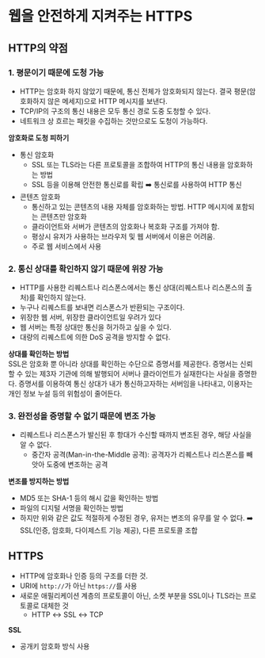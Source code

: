 # 웹을 안전하게 지켜주는 HTTPS 
## HTTP의 약점
### 1. 평문이기 때문에 도청 가능
- HTTP는 암호화 하지 않았기 때문에, 통신 전체가 암호화되지 않는다. 결국 평문(암호화하지 않은 메세지)으로 HTTP 메시지를 보낸다.
- TCP/IP의 구조의 통신 내용은 모두 통신 경로 도중 도청할 수 있다.
- 네트워크 상 흐르는 패킷을 수집하는 것만으로도 도청이 가능하다.

**암호화로 도청 피하기**
- 통신 암호화
  - SSL 또는 TLS라는 다른 프로토콜을 조합하여 HTTP의 통신 내용을 암호화하는 방법
  - SSL 등을 이용해 안전한 통신로를 확립 ➡️ 통신로를 사용하여 HTTP 통신
- 콘텐츠 암호화
  - 통신하고 있는 콘텐츠의 내용 자체를 암호화하는 방법. HTTP 메시지에 포함되는 콘텐츠만 암호화
  - 클라이언트와 서버가 콘텐츠의 암호화나 복호화 구조를 가져야 함.
  - 평상시 유저가 사용하는 브라우저 및 웹 서버에서 이용은 어려움.
  - 주로 웹 서비스에서 사용

### 2. 통신 상대를 확인하지 않기 때문에 위장 가능
- HTTP를 사용한 리퀘스트나 리스폰스에서는 통신 상대(리퀘스트나 리스폰스의 출처)를 확인하지 않는다.
- 누구나 리퀘스트를 보내면 리스폰스가 반환되는 구조이다.
- 위장한 웹 서버, 위장한 클라이언트일 우려가 있다
- 웹 서버는 특정 상대만 통신을 허가하고 싶을 수 있다.
- 대량의 리퀘스트에 의한 DoS 공격을 방지할 수 없다.

**상대를 확인하는 방법**  
SSL은 암호화 뿐 아니라 상대를 확인하는 수단으로 증명서를 제공한다. 증명서는 신뢰할 수 있는 제3자 기관에 의해 발행되어 서버나 클라이언트가 실재한다는 사실을 증명한다. 
증명서를 이용하여 통신 상대가 내가 통신하고자하는 서버임을 나타내고, 이용자는 개인 정보 누설 등의 위험성이 줄어든다.

### 3. 완전성을 증명할 수 없기 때문에 변조 가능
- 리퀘스트나 리스폰스가 발신된 후 항대가 수신할 때까지 변조된 경우, 해당 사실을 알 수 없다.  
  - 중간자 공격(Man-in-the-Middle 공격): 공격자가 리퀘스트나 리스폰스를 빼앗아 도중에 변조하는 공격

**변조를 방지하는 방법**
- MD5 또는 SHA-1 등의 해시 값을 확인하는 방법
- 파일의 디지털 서명을 확인하는 방법
- 하지만 위와 같은 값도 적절하게 수정된 경우, 유저는 변조의 유무를 알 수 없다. ➡️ SSL(인증, 암호화, 다이제스트 기능 제공), 다른 프로토콜 조합


## HTTPS
- HTTP에 암호화나 인증 등의 구조를 더한 것.  
- URI에 `http://`가 아닌 `https://`를 사용
- 새로운 애필리케이션 계층의 프로토콜이 아닌, 소켓 부분을 SSL이나 TLS라는 프로토콜로 대체한 것
  - HTTP ↔️ SSL ↔️ TCP

**SSL**
- 공개키 암호화 방식 사용

